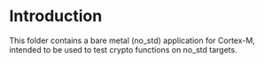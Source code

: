 # Introduction

This folder contains a bare metal (no_std) application for Cortex-M, intended
to be used to test crypto functions on no_std targets.
